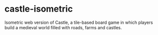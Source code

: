 # castle-isometric
Isometric web version of Castle, a tile-based board game in which players build a medieval world filled with roads, farms and castles.
